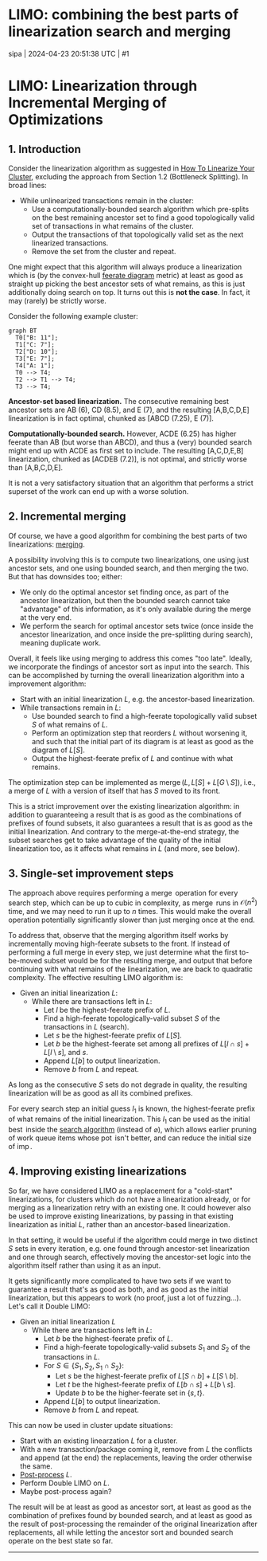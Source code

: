 # LIMO: combining the best parts of linearization search and merging

sipa | 2024-04-23 20:51:38 UTC | #1

# LIMO: Linearization through Incremental Merging of Optimizations

<div data-theme-toc="true"> </div>

## 1. Introduction

Consider the linearization algorithm as suggested in [How To Linearize Your Cluster](https://delvingbitcoin.org/t/how-to-linearize-your-cluster/303), excluding the approach from Section 1.2 (Bottleneck Splitting). In broad lines:
* While unlinearized transactions remain in the cluster:
  * Use a computationally-bounded search algorithm which pre-splits on the best remaining ancestor set to find a good topologically valid set of transactions in what remains of the cluster.
  * Output the transactions of that topologically valid set as the next linearized transactions.
  * Remove the set from the cluster and repeat.

One might expect that this algorithm will always produce a linearization which is (by the convex-hull [feerate diagram](https://delvingbitcoin.org/t/cluster-mempool-definitions-theory/202#linearizations-and-chunks-3) metric) at least as good as straight up picking the best ancestor sets of what remains, as this is just additionally doing search on top. It turns out this is **not the case**. In fact, it may (rarely) be strictly worse.

Consider the following example cluster:

```mermaid height=234,auto
graph BT
  T0["B: 11"];
  T1["C: 7"];
  T2["D: 10"];
  T3["E: 7"];
  T4["A: 1"];
  T0 --> T4;
  T2 --> T1 --> T4;
  T3 --> T4;
```

**Ancestor-set based linearization.** The consecutive remaining best ancestor sets are AB (6), CD (8.5), and E (7), and the resulting [A,B,C,D,E] linearization is in fact optimal, chunked as [ABCD (7.25), E (7)].

**Computationally-bounded search.** However, ACDE (6.25) has higher feerate than AB (but worse than ABCD), and thus a (very) bounded search might end up with ACDE as first set to include. The resulting [A,C,D,E,B] linearization, chunked as [ACDEB (7.2)], is not optimal, and strictly worse than [A,B,C,D,E].

It is not a very satisfactory situation that an algorithm that performs a strict superset of the work can end up with a worse solution.

## 2. Incremental merging

Of course, we have a good algorithm for combining the best parts of two linearizations: [merging](https://delvingbitcoin.org/t/merging-incomparable-linearizations/209).

A possibility involving this is to compute two linearizations, one using just ancestor sets, and one using bounded search, and then merging the two. But that has downsides too; either:
* We only do the optimal ancestor set finding once, as part of the ancestor linearization, but then the bounded search cannot take "advantage" of this information, as it's only available during the merge at the very end.
* We perform the search for optimal ancestor sets twice (once inside the ancestor linearization, and once inside the pre-splitting during search), meaning duplicate work.

Overall, it feels like using merging to address this comes "too late". Ideally, we incorporate the findings of ancestor sort as input into the search. This can be accomplished by turning the overall linearization algorithm into a improvement algorithm:
* Start with an initial linearization $L$, e.g. the ancestor-based linearization.
* While transactions remain in $L$:
  * Use bounded search to find a high-feerate topologically valid subset $S$ of what remains of $L$.
  * Perform an optimization step that reorders $L$ without worsening it, and such that the initial part of its diagram is at least as good as the diagram of $L[S]$.
  * Output the highest-feerate prefix of $L$ and continue with what remains.

The optimization step can be implemented as $\operatorname{merge}(L, L[S] + L[G \setminus S])$, i.e., a merge of $L$ with a version of itself that has $S$ moved to its front.

This is a strict improvement over the existing linearization algorithm: in addition to guaranteeing a result that is as good as the combinations of prefixes of found subsets, it also guarantees a result that is as good as the initial linearization. And contrary to the merge-at-the-end strategy, the subset searches get to take advantage of the quality of the initial linearization too, as it affects what remains in $L$ (and more, see below).

## 3. Single-set improvement steps

The approach above requires performing a $\operatorname{merge}$ operation for every search step, which can be up to cubic in complexity, as $\operatorname{merge}$ runs in $\mathcal{O}(n^2)$ time, and we may need to run it up to $n$ times. This would make the overall operation potentially significantly slower than just merging once at the end.

To address that, observe that the merging algorithm itself works by incrementally moving high-feerate subsets to the front. If instead of performing a full merge in every step, we just determine what the first to-be-moved subset would be for the resulting merge, and output that before continuing with what remains of the linearization, we are back to quadratic complexity. The effective resulting LIMO algorithm is:

* Given an initial linearization $L$:
  * While there are transactions left in $L$:
    * Let $l$ be the highest-feerate prefix of $L$.
    * Find a high-feerate topologically-valid subset $S$ of the transactions in $L$ (search).
    * Let $s$ be the highest-feerate prefix of $L[S]$.
    * Let $b$ be the highest-feerate set among all prefixes of $L[l \cap s] + L[l \setminus s]$, and $s$.
    * Append $L[b]$ to output linearization.
    * Remove $b$ from $L$ and repeat.

As long as the consecutive $S$ sets do not degrade in quality, the resulting linearization will be as good as all its combined prefixes.

For every search step an initial guess $l_1$ is known, the highest-feerate prefix of what remains of the initial linearization. This $l_1$ can be used as the initial $\operatorname{best}$ inside the [search algorithm](https://delvingbitcoin.org/t/how-to-linearize-your-cluster/303) (instead of $\varnothing$), which allows earlier pruning of work queue items whose $\operatorname{pot}$ isn't better, and can reduce the initial size of $\operatorname{imp}$.

## 4. Improving existing linearizations

So far, we have considered LIMO as a replacement for a "cold-start" linearizations, for clusters which do not have a linearization already, or for merging as a linearization retry with an existing one. It could however also be used to improve existing linearizations, by passing in that existing linearization as initial $L$, rather than an ancestor-based linearization.

In that setting, it would be useful if the algorithm could merge in two distinct $S$ sets in every iteration, e.g. one found through ancestor-set linearization and one through search, effectively moving the ancestor-set logic into the algorithm itself rather than using it as an input.

It gets significantly more complicated to have two sets if we want to guarantee a result that's as good as both, and as good as the initial linearization, but this appears to work (no proof, just a lot of fuzzing...). Let's call it Double LIMO:

* Given an initial linearization $L$
  * While there are transactions left in $L$:
    * Let $b$ be the highest-feerate prefix of $L$.
    * Find a high-feerate topologically-valid subsets $S_1$ and $S_2$ of the transactions in $L$.
    * For $S \in \{S_1, S_2, S_1 \cap S_2\}$:
      * Let $s$ be the highest-feerate prefix of $L[S \cap b] + L[S \setminus b]$.
      * Let $t$ be the highest-feerate prefix of $L[b \cap s] + L[b \setminus s]$.
      * Update $b$ to be the higher-feerate set in $\{s, t\}$.
    * Append $L[b]$ to output linearization.
    * Remove $b$ from $L$ and repeat.

This can now be used in cluster update situations:
* Start with an existing linearzation $L$ for a cluster.
* With a new transaction/package coming it, remove from $L$ the conflicts and append (at the end) the replacements, leaving the order otherwise the same.
* [Post-process](https://delvingbitcoin.org/t/linearization-post-processing-o-n-2-fancy-chunking/201) $L$.
* Perform Double LIMO on $L$.
* Maybe post-process again?

The result will be at least as good as ancestor sort, at least as good as the combination of prefixes found by bounded search, and at least as good as the result of post-processing the remainder of the original linearization after replacements, all while letting the ancestor sort and bounded search operate on the best state so far.

-------------------------

